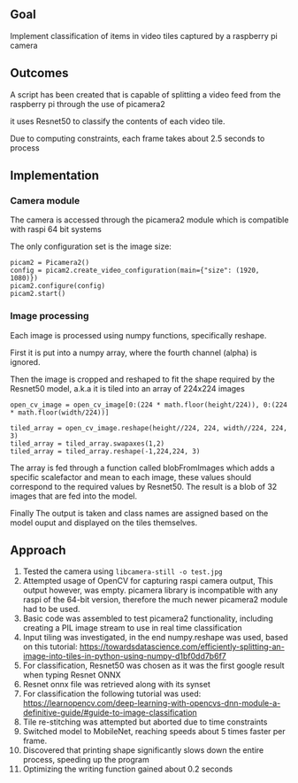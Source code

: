 ## Goal
Implement classification of items in video tiles captured by a raspberry pi camera

## Outcomes
A script has been created that is capable of splitting a video feed from the raspberry pi through the use of picamera2

it uses Resnet50 to classify the contents of each video tile.

Due to computing constraints, each frame takes about 2.5 seconds to process

## Implementation

### Camera module

The camera is accessed through the picamera2 module which is compatible with raspi 64 bit systems

The only configuration set is the image size: 

    picam2 = Picamera2()
    config = picam2.create_video_configuration(main={"size": (1920, 1080)})
    picam2.configure(config)
    picam2.start()

### Image processing

Each image is processed using numpy functions, specifically reshape.

First it is put into a numpy array, where the fourth channel (alpha) is ignored.

Then the image is cropped and reshaped to fit the shape required by the Resnet50 model, a.k.a it is tiled into an array of 224x224 images

    open_cv_image = open_cv_image[0:(224 * math.floor(height/224)), 0:(224 * math.floor(width/224))]

    tiled_array = open_cv_image.reshape(height//224, 224, width//224, 224, 3)
    tiled_array = tiled_array.swapaxes(1,2)
    tiled_array = tiled_array.reshape(-1,224,224, 3)

The array is fed through a function called blobFromImages which adds a specific scalefactor and mean to each image, these values should correspond to the required values by Resnet50. The result is a blob of 32 images that are fed into the model.

Finally The output is taken and class names are assigned based on the model ouput and displayed on the tiles themselves.

## Approach

1. Tested the camera using `libcamera-still -o test.jpg`
2. Attempted usage of OpenCV for capturing raspi camera output, This output however, was empty. picamera library is incompatible with any raspi of the 64-bit version, therefore the much newer picamera2 module had to be used.
3. Basic code was assembled to test picamera2 functionality, including creating a PIL image stream to use in real time classification
4. Input tiling was investigated, in the end numpy.reshape was used, based on this tutorial: https://towardsdatascience.com/efficiently-splitting-an-image-into-tiles-in-python-using-numpy-d1bf0dd7b6f7
5. For classification, Resnet50 was chosen as it was the first google result when typing Resnet ONNX
6. Resnet onnx file was retrieved along with its synset
7. For classification the following tutorial was used: https://learnopencv.com/deep-learning-with-opencvs-dnn-module-a-definitive-guide/#guide-to-image-classification
8. Tile re-stitching was attempted but aborted due to time constraints
9. Switched model to MobileNet, reaching speeds about 5 times faster per frame.
10. Discovered that printing shape significantly slows down the entire process, speeding up the program
11. Optimizing the writing function gained about 0.2 seconds

